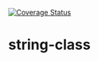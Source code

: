 [![Coverage Status](https://coveralls.io/repos/github/andela-oaladeusi/string-class/badge.svg?branch=development)](https://coveralls.io/github/andela-oaladeusi/string-class?branch=development)

# string-class
